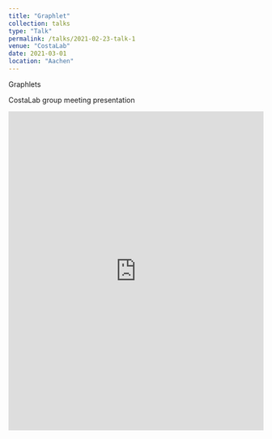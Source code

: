 ```yaml
---
title: "Graphlet"
collection: talks
type: "Talk"
permalink: /talks/2021-02-23-talk-1
venue: "CostaLab"
date: 2021-03-01
location: "Aachen"
---
```


Graphlets

CostaLab group meeting presentation

<style>
.responsive-wrap iframe{ max-width: 100%;}
</style>
<div class="responsive-wrap">
<!-- this is the embed code provided by Google -->
<iframe src="https://docs.google.com/presentation/d/e/2PACX-1vQtR9qOpHkE13A5srZlpx_rcPQdr16GThWgYZBqg7zoiaf6sXyr5-8bp1SIw-Ydk4OXITxT6jyAG56T/embed?start=true&loop=false&delayms=3000" frameborder="0" width="960" height="629" allowfullscreen="true" mozallowfullscreen="true" webkitallowfullscreen="true"></iframe>
<!-- Google embed ends -->
</div
